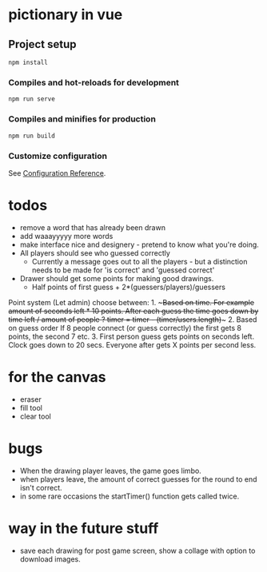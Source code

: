# pictionary in vue

## Project setup
```
npm install
```

### Compiles and hot-reloads for development
```
npm run serve
```

### Compiles and minifies for production
```
npm run build
```

### Customize configuration
See [Configuration Reference](https://cli.vuejs.org/config/).

# todos
* remove a word that has already been drawn
* add waaayyyyy more words
* make interface nice and designery - pretend to know what you're doing.
* All players should see who guessed correctly
	* Currently a message goes out to all the players - but a distinction needs to be made for 'is correct' and 'guessed correct'
* Drawer should get some points for making good drawings.
	* Half points of first guess + 2*(guessers/players)/guessers

Point system
	(Let admin) choose between:
	1. ~~~Based on time.
		For example amount of seconds left * 10 points.
		After each guess the time goes down by time left / amount of people ?
			timer = timer - (timer/users.length)~~~
	2. Based on guess order
	If 8 people connect (or guess correctly) the first gets 8 points, the second 7 etc.
	3. First person guess gets points on seconds left. Clock goes down to 20 secs. Everyone after gets X points per second less.

# for the canvas
* eraser
* fill tool
* clear tool

# bugs
* When the drawing player leaves, the game goes limbo.
* when players leave, the amount of correct guesses for the round to end isn't correct.
* in some rare occasions the startTimer() function gets called twice.

# way in the future stuff
* save each drawing for post game screen, show a collage with option to download images.
